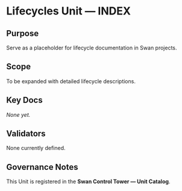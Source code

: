# Lifecycles Unit — INDEX

## Purpose
Serve as a placeholder for lifecycle documentation in Swan projects.

## Scope
To be expanded with detailed lifecycle descriptions.

## Key Docs
_None yet._

## Validators
None currently defined.

## Governance Notes
This Unit is registered in the **Swan Control Tower — Unit Catalog**.

